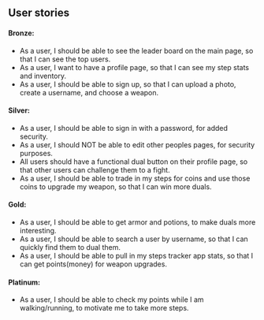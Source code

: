 
## User stories

#### Bronze:
- As a user, I should be able to see the leader board on the main page, so that I can see the top users.
- As a user, I want to have a profile page, so that I can see my step stats and inventory.
- As a user, I should be able to sign up, so that I can upload a photo, create a username, and choose a weapon.


#### Silver:
- As a user, I should be able to sign in with a password, for added security.
- As a user, I should NOT be able to edit other peoples pages, for security purposes.
- All users should have a functional dual button on their profile page, so that other users can challenge them to a fight.
- As a user, I should be able to trade in my steps for coins and use those coins to upgrade my weapon, so that I can win more duals.


#### Gold:
- As a user, I should be able to get armor and potions, to make duals more interesting.
- As a user, I should be able to search a user by username, so that I can quickly find them to dual them.
- As a user, I should be able to pull in my steps tracker app stats, so that I can get points(money) for weapon upgrades.

#### Platinum:
- As a user, I should be able to check my points while I am walking/running, to motivate me to take more steps.
